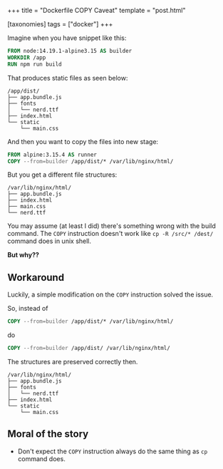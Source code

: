 +++
title = "Dockerfile COPY Caveat"
template = "post.html"

[taxonomies]
tags = ["docker"]
+++

Imagine when you have snippet like this:

```dockerfile
FROM node:14.19.1-alpine3.15 AS builder
WORKDIR /app
RUN npm run build
```

That produces static files as seen below:

```plaintext
/app/dist/
├── app.bundle.js
├── fonts
│   └── nerd.ttf
├── index.html
└── static
    └── main.css
```

And then you want to copy the files into new stage:

```dockerfile
FROM alpine:3.15.4 AS runner
COPY --from=builder /app/dist/* /var/lib/nginx/html/
```

But you get a different file structures:

```plaintext
/var/lib/nginx/html/
├── app.bundle.js
├── index.html
├── main.css
└── nerd.ttf
```

You may assume (at least I did) there's something wrong with the build command. The `COPY` instruction doesn't work like `cp -R /src/* /dest/` command does in unix shell.

**But why??**

## Workaround

Luckily, a simple modification on the `COPY` instruction solved the issue.

So, instead of

```dockerfile
COPY --from=builder /app/dist/* /var/lib/nginx/html/
```

do

```dockerfile
COPY --from=builder /app/dist/ /var/lib/nginx/html/
```

The structures are preserved correctly then.

```plaintext
/var/lib/nginx/html/
├── app.bundle.js
├── fonts
│   └── nerd.ttf
├── index.html
└── static
    └── main.css
```

## Moral of the story

* Don't expect the `COPY` instruction always do the same thing as `cp` command does.
